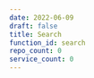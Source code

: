 ```yaml
---
date: 2022-06-09
draft: false
title: Search
function_id: search
repo_count: 0
service_count: 0
---
```



